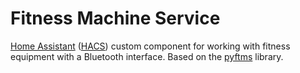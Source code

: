 # Fitness Machine Service

[Home Assistant](https://www.home-assistant.io/) ([HACS](https://hacs.xyz/)) custom component for working with fitness equipment with a Bluetooth interface. Based on the [pyftms](https://github.com/dudanov/pyftms) library.